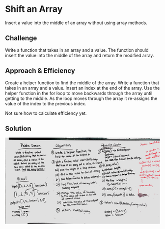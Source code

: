 # Shift an Array
Insert a value into the middle of an array without using array methods.

## Challenge
Write a function that takes in an array and a value. The function should insert the value into the middle of the array and return the modified array.

## Approach & Efficiency
Create a helper function to find the middle of the array. Write a function that takes in an array and a value. Insert an index at the end of the array. Use the helper function in the for loop to move backwards through the array until getting to the middle. As the loop moves through the array it re-assigns the value of the index to the previous index.

Not sure how to calculate efficiency yet. 

## Solution
![Solution Image](../assets/array_shift.jpg)